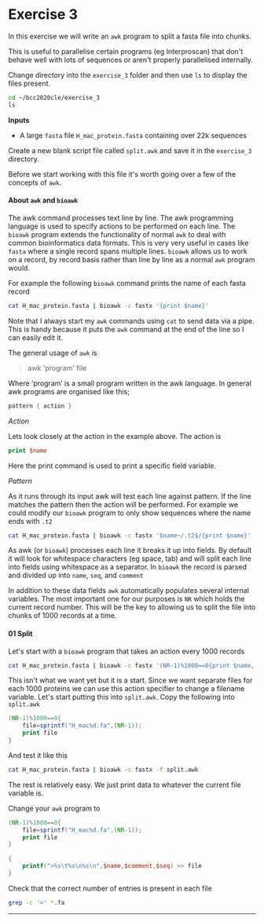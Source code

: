 # Exercise 3

In this exercise we will write an `awk` program to split a fasta file into chunks. 

This is useful to parallelise certain programs (eg Interproscan) that don't behave well with lots of sequences or aren't properly parallelised internally.  

Change directory into the `exercise_3` folder and then use `ls` to display the files present. 
```bash
cd ~/bcc2020cle/exercise_3
ls
```

**Inputs**
- A large `fasta` file `H_mac_protein.fasta` containing over 22k sequences

Create a new blank script file called `split.awk` and save it in the `exercise_3` directory. 

Before we start working with this file it's worth going over a few of the concepts of `awk`. 

#### About `awk` and `bioawk`

The awk command processes text line by line. The awk programming language is used to specify actions to be performed on each line.  The `bioawk` program extends the functionality of normal `awk` to deal with common bioinformatics data formats.  This is very very useful in cases like `fasta` where a single record spans multiple lines. `bioawk` allows us to work on a record, by record basis rather than line by line as a normal `awk` program would. 


For example the following `bioawk` command prints the name of each fasta record

```bash
cat H_mac_protein.fasta | bioawk -c fastx '{print $name}'
```

Note that I always start my `awk` commands using `cat` to send data via a pipe.  This is handy because it puts the `awk` command at the end of the line so I can easily edit it. 

The general usage of `awk` is

> awk 'program' file

Where ‘program’ is a small program written in the awk language. In general awk programs are organised like this;

```awk
pattern { action }
```

*Action*

Lets look closely at the action in the example above. The action is

```awk
print $name
```

Here the print command is used to print a specific field variable.

*Pattern*

As it runs through its input awk will test each line against pattern. If the line matches the pattern then the action will be performed. For example we could modify our `bioawk` program to only show sequences where the name ends with `.t2`

```bash
cat H_mac_protein.fasta | bioawk -c fastx '$name~/.t2$/{print $name}'
```

As awk (or `bioawk`) processes each line it breaks it up into fields. By default it will look for whitespace characters (eg space, tab) and will split each line into fields using whitespace as a separator. In `bioawk` the record is parsed and divided up into `name`, `seq`, and `comment`

In addition to these data fields `awk` automatically populates several internal variables.  The most important one for our purposes is `NR` which holds the current record number.  This will be the key to allowing us to split the file into chunks of 1000 records at a time. 

#### 01 Split

Let's start with a `bioawk` program that takes an action every 1000 records

```bash
cat H_mac_protein.fasta | bioawk -c fastx '(NR-1)%1000==0{print $name, NR}'
```

This isn't what we want yet but it is a start.  Since we want separate files for each 1000 proteins we can use this action specifier to change a filename variable.  Let's start putting this into `split.awk`. Copy the following into `split.awk`

```awk
(NR-1)%1000==0{
	file=sprintf("H_mac%d.fa",(NR-1));
	print file
}
```

And test it like this

```bash
cat H_mac_protein.fasta | bioawk -c fastx -f split.awk
```

The rest is relatively easy.  We just print data to whatever the current file variable is.  

Change your `awk` program to

```awk
(NR-1)%1000==0{
	file=sprintf("H_mac%d.fa",(NR-1));
	print file
}

{
	printf(">%s\t%s\n%s\n",$name,$comment,$seq) >> file
}
```

Check that the correct number of entries is present in each file

```bash
grep -c '>' *.fa
```

-------------